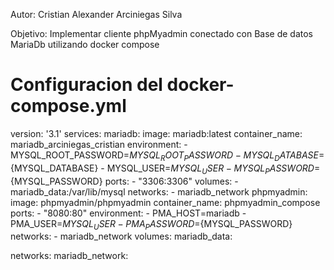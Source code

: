 Autor: Cristian Alexander Arciniegas Silva

Objetivo: Implementar cliente phpMyadmin conectado con Base de datos MariaDb utilizando docker compose

# Configuracion del docker-compose.yml
version: '3.1'
services:
  mariadb:
    image: mariadb:latest
    container_name: mariadb_arciniegas_cristian
    environment:
      - MYSQL_ROOT_PASSWORD=${MYSQL_ROOT_PASSWORD}
      - MYSQL_DATABASE=${MYSQL_DATABASE}
      - MYSQL_USER=${MYSQL_USER}
      - MYSQL_PASSWORD=${MYSQL_PASSWORD}
    ports:
      - "3306:3306"
    volumes:
      - mariadb_data:/var/lib/mysql
    networks:
      - mariadb_network
  phpmyadmin:
    image: phpmyadmin/phpmyadmin
    container_name: phpmyadmin_compose
    ports:
      - "8080:80"
    environment:
      - PMA_HOST=mariadb
      - PMA_USER=${MYSQL_USER}
      - PMA_PASSWORD=${MYSQL_PASSWORD}
    networks:
      - mariadb_network
volumes:
  mariadb_data:
 
networks:
  mariadb_network:

